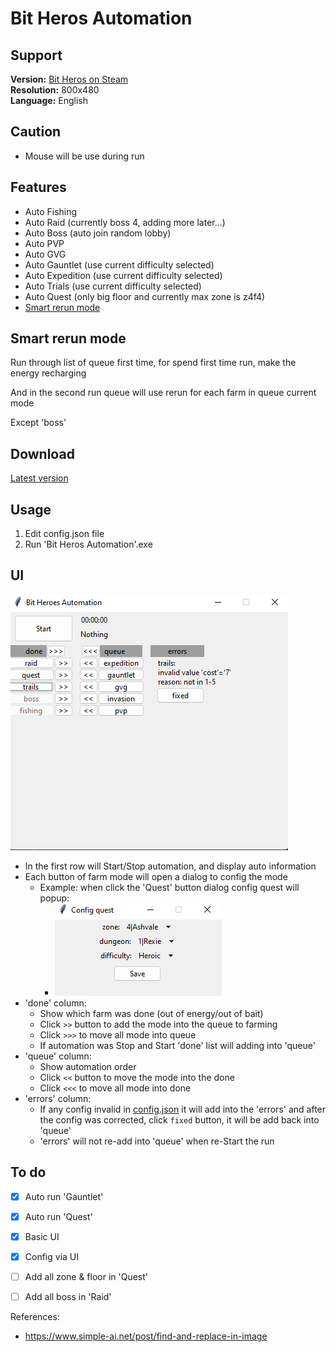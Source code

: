 # Bit Heros Automation</h1>

## Support
**Version:** [Bit Heros on Steam](https://store.steampowered.com/app/666860/Bit_Heroes/)
<br>
**Resolution:** 800x480
<br>
**Language:** English

## Caution
- Mouse will be use during run
## Features

- Auto Fishing
- Auto Raid (currently boss 4, adding more later...)
- Auto Boss (auto join random lobby)
- Auto PVP
- Auto GVG
- Auto Gauntlet (use current difficulty selected)
- Auto Expedition (use current difficulty selected)
- Auto Trials (use current difficulty selected)
- Auto Quest (only big floor and currently max zone is z4f4)
- [Smart rerun mode](#smart-rerun-mode)

## Smart rerun mode

Run through list of queue first time, for spend first time run, make the energy recharging

And in the second run queue will use rerun for each farm in queue current mode

Except 'boss'
## Download

[Latest version]((https://github.com/ken2057/Bit-Heroes-Automation/releases))


## Usage

1. Edit config.json file
2. Run 'Bit Heros Automation'.exe 

## UI

![main screen](./doc/img/main-screen.png)

- In the first row will Start/Stop automation, and display auto information 
- Each button of farm mode will open a dialog to config the mode 
  - Example: when click the 'Quest' button dialog config quest will popup:
    - ![config quest](./doc/img/config-quest.png)
- 'done' column:
  - Show which farm was done (out of energy/out of bait)
  - Click `>>` button to add the mode into the queue to farming
  - Click `>>>` to move all mode into queue
  - If automation was Stop and Start 'done' list will adding into 'queue'
- 'queue' column:
  - Show automation order
  - Click `<<` button to move the mode into the done
  - Click `<<<` to move all mode into done
- 'errors' column:
  - If any config invalid in [config.json](./config.json) it will add into the 'errors' and after the config was corrected, click `fixed` button, it will be add back into 'queue'
  - 'errors' will not re-add into 'queue' when re-Start the run

## To do

- [x] Auto run 'Gauntlet'
- [x] Auto run 'Quest'
- [x] Basic UI
- [x] Config via UI
- [ ] Add all zone & floor in 'Quest'
- [ ] Add all boss in 'Raid'


References:
- https://www.simple-ai.net/post/find-and-replace-in-image